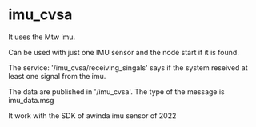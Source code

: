 # imu_cvsa

It uses the Mtw imu.

Can be used with just one IMU sensor and the node start if it is found.

The service: '/imu_cvsa/receiving_singals' says if the system reseived at least one signal from the imu.

The data are published in '/imu_cvsa'. The type of the message is imu_data.msg

It work with the SDK of awinda imu sensor of 2022